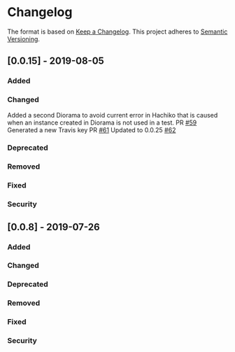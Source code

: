 # Changelog
The format is based on [Keep a Changelog](https://keepachangelog.com/en/1.0.0/).
This project adheres to [Semantic Versioning](https://semver.org/spec/v2.0.0.html).

## [0.0.15] - 2019-08-05

### Added

### Changed
Added a second Diorama to avoid current error in Hachiko that is caused when an instance created in Diorama is not used in a test. PR [#59](!https://github.com/holochain/holochain-basic-chat/pull/59)
Generated a new Travis key PR [#61](!https://github.com/holochain/holochain-basic-chat/pull/61)
Updated to 0.0.25 [#62](!https://github.com/holochain/holochain-basic-chat/pull/62)
### Deprecated

### Removed

### Fixed

### Security

## [0.0.8] - 2019-07-26

### Added

### Changed

### Deprecated

### Removed

### Fixed

### Security
